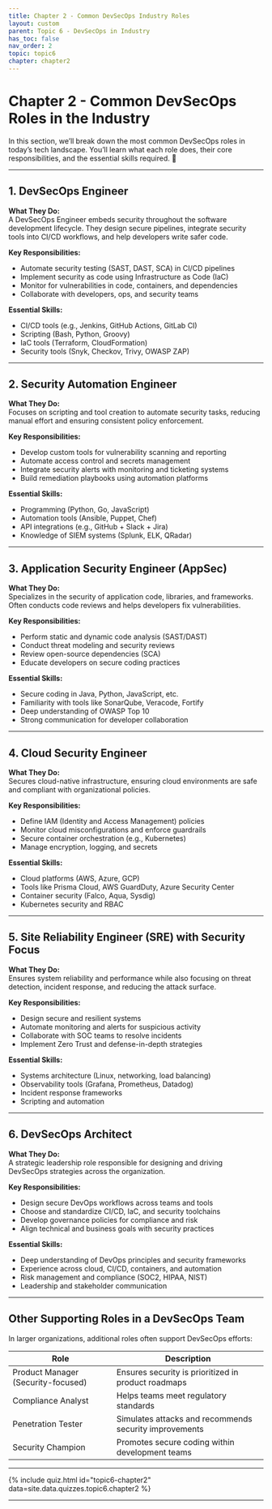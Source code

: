 ```yaml
---
title: Chapter 2 - Common DevSecOps Industry Roles
layout: custom
parent: Topic 6 - DevSecOps in Industry
has_toc: false
nav_order: 2
topic: topic6
chapter: chapter2
---
```


# Chapter 2 - Common DevSecOps Roles in the Industry

In this section, we’ll break down the most common DevSecOps roles in today’s tech landscape. You’ll learn what each role does, their core responsibilities, and the essential skills required. 🔐

---

## 1. DevSecOps Engineer

**What They Do:**  
A DevSecOps Engineer embeds security throughout the software development lifecycle. They design secure pipelines, integrate security tools into CI/CD workflows, and help developers write safer code.

**Key Responsibilities:**
- Automate security testing (SAST, DAST, SCA) in CI/CD pipelines
- Implement security as code using Infrastructure as Code (IaC)
- Monitor for vulnerabilities in code, containers, and dependencies
- Collaborate with developers, ops, and security teams

**Essential Skills:**
- CI/CD tools (e.g., Jenkins, GitHub Actions, GitLab CI)
- Scripting (Bash, Python, Groovy)
- IaC tools (Terraform, CloudFormation)
- Security tools (Snyk, Checkov, Trivy, OWASP ZAP)

---

## 2. Security Automation Engineer

**What They Do:**  
Focuses on scripting and tool creation to automate security tasks, reducing manual effort and ensuring consistent policy enforcement.

**Key Responsibilities:**
- Develop custom tools for vulnerability scanning and reporting
- Automate access control and secrets management
- Integrate security alerts with monitoring and ticketing systems
- Build remediation playbooks using automation platforms

**Essential Skills:**
- Programming (Python, Go, JavaScript)
- Automation tools (Ansible, Puppet, Chef)
- API integrations (e.g., GitHub + Slack + Jira)
- Knowledge of SIEM systems (Splunk, ELK, QRadar)

---

## 3. Application Security Engineer (AppSec)

**What They Do:**  
Specializes in the security of application code, libraries, and frameworks. Often conducts code reviews and helps developers fix vulnerabilities.

**Key Responsibilities:**
- Perform static and dynamic code analysis (SAST/DAST)
- Conduct threat modeling and security reviews
- Review open-source dependencies (SCA)
- Educate developers on secure coding practices

**Essential Skills:**
- Secure coding in Java, Python, JavaScript, etc.
- Familiarity with tools like SonarQube, Veracode, Fortify
- Deep understanding of OWASP Top 10
- Strong communication for developer collaboration

---

## 4. Cloud Security Engineer

**What They Do:**  
Secures cloud-native infrastructure, ensuring cloud environments are safe and compliant with organizational policies.

**Key Responsibilities:**
- Define IAM (Identity and Access Management) policies
- Monitor cloud misconfigurations and enforce guardrails
- Secure container orchestration (e.g., Kubernetes)
- Manage encryption, logging, and secrets

**Essential Skills:**
- Cloud platforms (AWS, Azure, GCP)
- Tools like Prisma Cloud, AWS GuardDuty, Azure Security Center
- Container security (Falco, Aqua, Sysdig)
- Kubernetes security and RBAC

---

## 5. Site Reliability Engineer (SRE) with Security Focus

**What They Do:**  
Ensures system reliability and performance while also focusing on threat detection, incident response, and reducing the attack surface.

**Key Responsibilities:**
- Design secure and resilient systems
- Automate monitoring and alerts for suspicious activity
- Collaborate with SOC teams to resolve incidents
- Implement Zero Trust and defense-in-depth strategies

**Essential Skills:**
- Systems architecture (Linux, networking, load balancing)
- Observability tools (Grafana, Prometheus, Datadog)
- Incident response frameworks
- Scripting and automation

---

## 6. DevSecOps Architect

**What They Do:**  
A strategic leadership role responsible for designing and driving DevSecOps strategies across the organization.

**Key Responsibilities:**
- Design secure DevOps workflows across teams and tools
- Choose and standardize CI/CD, IaC, and security toolchains
- Develop governance policies for compliance and risk
- Align technical and business goals with security practices

**Essential Skills:**
- Deep understanding of DevOps principles and security frameworks
- Experience across cloud, CI/CD, containers, and automation
- Risk management and compliance (SOC2, HIPAA, NIST)
- Leadership and stakeholder communication

---

## Other Supporting Roles in a DevSecOps Team

In larger organizations, additional roles often support DevSecOps efforts:

| Role                             | Description                                                 |
|----------------------------------|-------------------------------------------------------------|
| Product Manager (Security-focused) | Ensures security is prioritized in product roadmaps        |
| Compliance Analyst               | Helps teams meet regulatory standards                      |
| Penetration Tester               | Simulates attacks and recommends security improvements     |
| Security Champion                | Promotes secure coding within development teams            |

---

{% include quiz.html
  id="topic6-chapter2"
  data=site.data.quizzes.topic6.chapter2
%}

---